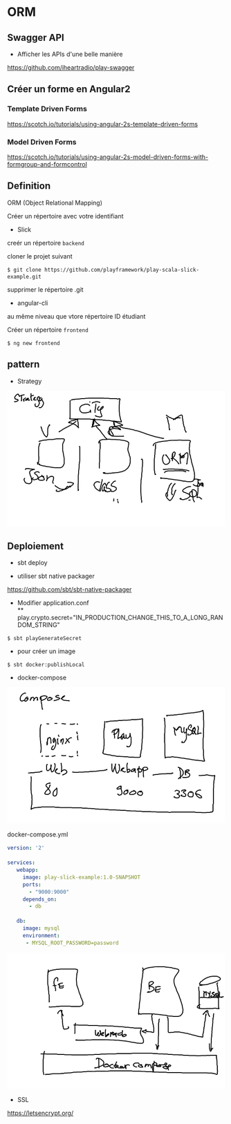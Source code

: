 # ORM 

## Swagger API  
* Afficher les APIs d'une belle manière

https://github.com/iheartradio/play-swagger

## Créer un forme en Angular2

### Template Driven Forms
https://scotch.io/tutorials/using-angular-2s-template-driven-forms

### Model Driven Forms
https://scotch.io/tutorials/using-angular-2s-model-driven-forms-with-formgroup-and-formcontrol

## Definition

ORM (Object Relational Mapping)



Créer un répertoire avec votre identifiant

* Slick

creér un répertoire `backend`  

cloner le projet suivant

```
$ git clone https://github.com/playframework/play-scala-slick-example.git
```

supprimer le répertoire .git

* angular-cli

au même niveau que vtore répertoire ID étudiant  

Créer un répertoire `frontend`

```
$ ng new frontend
```


## pattern

* Strategy

![alt tag](Strategy.png)

## Deploiement

* sbt deploy

- utiliser sbt native packager

https://github.com/sbt/sbt-native-packager

- Modifier application.conf  
  **  play.crypto.secret="IN_PRODUCTION_CHANGE_THIS_TO_A_LONG_RANDOM_STRING"

```
$ sbt playGenerateSecret
```


- pour créer un image

```
$ sbt docker:publishLocal
```

* docker-compose

![alt tag](Compose.png)

docker-compose.yml
```yml
version: '2'

services:
   webapp:
     image: play-slick-example:1.0-SNAPSHOT
     ports:
       - "9000:9000"
     depends_on:
       - db

   db:
     image: mysql
     environment:
      - MYSQL_ROOT_PASSWORD=password

```

![alt tag](Deploy.png)

* SSL

https://letsencrypt.org/

